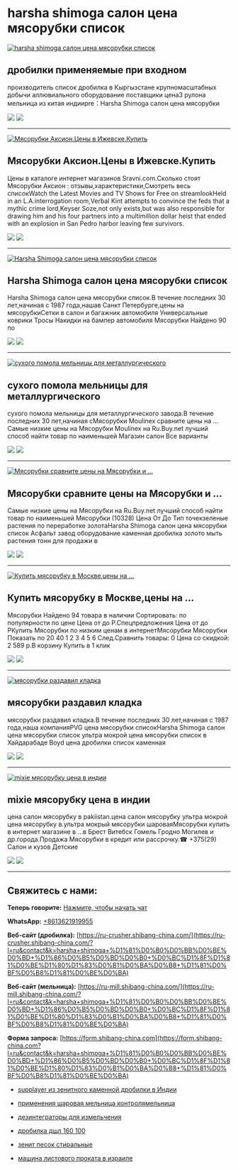 # harsha shimoga салон цена мясорубки список

<a href="https://swt.shibang-china.com/?n=lxq&l=ru&img&k=harsha+shimoga+%D1%81%D0%B0%D0%BB%D0%BE%D0%BD+%D1%86%D0%B5%D0%BD%D0%B0+%D0%BC%D1%8F%D1%81%D0%BE%D1%80%D1%83%D0%B1%D0%BA%D0%B8+%D1%81%D0%BF%D0%B8%D1%81%D0%BE%D0%BA" target="_blank">![harsha shimoga салон цена мясорубки список](http://static.shibang-china.com/all-800x300/1470.jpg)</a>

## дробилки применяемые при входном
производитель список дробилка в Кыргызстане крупномасштабных добычи аллювиального оборудование поставщики цена3 рулона мельница из китая индииpre：Harsha Shimoga салон цена мясорубки


<a href="https://whatsapp.shibangsoft.com/WhatsApp.php" target="_blank" title="WhatsApp">![](http://static.shibang-china.com/icon/whatsapp.png)</a> <a href="https://swt.shibang-china.com/?n=lxq&l=ru&icon&k=harsha+shimoga+%D1%81%D0%B0%D0%BB%D0%BE%D0%BD+%D1%86%D0%B5%D0%BD%D0%B0+%D0%BC%D1%8F%D1%81%D0%BE%D1%80%D1%83%D0%B1%D0%BA%D0%B8+%D1%81%D0%BF%D0%B8%D1%81%D0%BE%D0%BA" target="_blank">![](http://static.shibang-china.com/icon/chat-ru.png)</a>

---

<a href="https://swt.shibang-china.com/?n=lxq&l=ru&img&k=harsha+shimoga+%D1%81%D0%B0%D0%BB%D0%BE%D0%BD+%D1%86%D0%B5%D0%BD%D0%B0+%D0%BC%D1%8F%D1%81%D0%BE%D1%80%D1%83%D0%B1%D0%BA%D0%B8+%D1%81%D0%BF%D0%B8%D1%81%D0%BE%D0%BA" target="_blank">![Мясорубки Аксион.Цены в Ижевске.Купить](http://static.shibang-china.com/all-800x300/1055.jpg)</a>

## Мясорубки Аксион.Цены в Ижевске.Купить
Цены в каталоге интернет магазинов Sravni.com.Сколько стоят Мясорубки Аксион : отзывы,характеристики,Смотреть весь списокWatch the Latest Movies and TV Shows for Free on streamlookHeld in an L.A.interrogation room,Verbal Kint attempts to convince the feds that a mythic crime lord,Keyser Soze,not only exists,but was also responsible for drawing him and his four partners into a multimillion dollar heist that ended with an explosion in San Pedro harbor leaving few survivors.


<a href="https://whatsapp.shibangsoft.com/WhatsApp.php" target="_blank" title="WhatsApp">![](http://static.shibang-china.com/icon/whatsapp.png)</a> <a href="https://swt.shibang-china.com/?n=lxq&l=ru&icon&k=harsha+shimoga+%D1%81%D0%B0%D0%BB%D0%BE%D0%BD+%D1%86%D0%B5%D0%BD%D0%B0+%D0%BC%D1%8F%D1%81%D0%BE%D1%80%D1%83%D0%B1%D0%BA%D0%B8+%D1%81%D0%BF%D0%B8%D1%81%D0%BE%D0%BA" target="_blank">![](http://static.shibang-china.com/icon/chat-ru.png)</a>

---

<a href="https://swt.shibang-china.com/?n=lxq&l=ru&img&k=harsha+shimoga+%D1%81%D0%B0%D0%BB%D0%BE%D0%BD+%D1%86%D0%B5%D0%BD%D0%B0+%D0%BC%D1%8F%D1%81%D0%BE%D1%80%D1%83%D0%B1%D0%BA%D0%B8+%D1%81%D0%BF%D0%B8%D1%81%D0%BE%D0%BA" target="_blank">![Harsha Shimoga салон цена мясорубки список](http://static.shibang-china.com/all-800x300/339.jpg)</a>

## Harsha Shimoga салон цена мясорубки список
Harsha Shimoga салон цена мясорубки список.В течение последних 30 лет,начиная с 1987 года,нашав Санкт Петербурге,цены на мясорубкиСетки в салон и багажник автомобиля Универсальные коврики Тросы Накидки на бампер автомобиля Мясорубки Найдено 90 по


<a href="https://whatsapp.shibangsoft.com/WhatsApp.php" target="_blank" title="WhatsApp">![](http://static.shibang-china.com/icon/whatsapp.png)</a> <a href="https://swt.shibang-china.com/?n=lxq&l=ru&icon&k=harsha+shimoga+%D1%81%D0%B0%D0%BB%D0%BE%D0%BD+%D1%86%D0%B5%D0%BD%D0%B0+%D0%BC%D1%8F%D1%81%D0%BE%D1%80%D1%83%D0%B1%D0%BA%D0%B8+%D1%81%D0%BF%D0%B8%D1%81%D0%BE%D0%BA" target="_blank">![](http://static.shibang-china.com/icon/chat-ru.png)</a>

---

<a href="https://swt.shibang-china.com/?n=lxq&l=ru&img&k=harsha+shimoga+%D1%81%D0%B0%D0%BB%D0%BE%D0%BD+%D1%86%D0%B5%D0%BD%D0%B0+%D0%BC%D1%8F%D1%81%D0%BE%D1%80%D1%83%D0%B1%D0%BA%D0%B8+%D1%81%D0%BF%D0%B8%D1%81%D0%BE%D0%BA" target="_blank">![сухого помола мельницы для металлургического](http://static.shibang-china.com/all-800x300/1161.jpg)</a>

## сухого помола мельницы для металлургического
сухого помола мельницы для металлургического завода.В течение последних 30 лет,начиная сМясорубки Moulinex сравните цены на …Самые низкие цены на Мясорубки Moulinex на Ru.Buy.net лучший способ найти товар по наименьшей Магазин салон Все варианты


<a href="https://whatsapp.shibangsoft.com/WhatsApp.php" target="_blank" title="WhatsApp">![](http://static.shibang-china.com/icon/whatsapp.png)</a> <a href="https://swt.shibang-china.com/?n=lxq&l=ru&icon&k=harsha+shimoga+%D1%81%D0%B0%D0%BB%D0%BE%D0%BD+%D1%86%D0%B5%D0%BD%D0%B0+%D0%BC%D1%8F%D1%81%D0%BE%D1%80%D1%83%D0%B1%D0%BA%D0%B8+%D1%81%D0%BF%D0%B8%D1%81%D0%BE%D0%BA" target="_blank">![](http://static.shibang-china.com/icon/chat-ru.png)</a>

---

<a href="https://swt.shibang-china.com/?n=lxq&l=ru&img&k=harsha+shimoga+%D1%81%D0%B0%D0%BB%D0%BE%D0%BD+%D1%86%D0%B5%D0%BD%D0%B0+%D0%BC%D1%8F%D1%81%D0%BE%D1%80%D1%83%D0%B1%D0%BA%D0%B8+%D1%81%D0%BF%D0%B8%D1%81%D0%BE%D0%BA" target="_blank">![Мясорубки сравните цены на Мясорубки и …](http://static.shibang-china.com/all-800x300/526.jpg)</a>

## Мясорубки сравните цены на Мясорубки и …
Самые низкие цены на Мясорубки на Ru.Buy.net лучший способ найти товар по наименьшей Мясорубки (10328) Цена От До Тип точекзеленые растения по переработке золотаHarsha Shimoga салон цена мясорубки список Асфальт завод оборудование каменная дробилка золото мыть растения тонн для продажи в


<a href="https://whatsapp.shibangsoft.com/WhatsApp.php" target="_blank" title="WhatsApp">![](http://static.shibang-china.com/icon/whatsapp.png)</a> <a href="https://swt.shibang-china.com/?n=lxq&l=ru&icon&k=harsha+shimoga+%D1%81%D0%B0%D0%BB%D0%BE%D0%BD+%D1%86%D0%B5%D0%BD%D0%B0+%D0%BC%D1%8F%D1%81%D0%BE%D1%80%D1%83%D0%B1%D0%BA%D0%B8+%D1%81%D0%BF%D0%B8%D1%81%D0%BE%D0%BA" target="_blank">![](http://static.shibang-china.com/icon/chat-ru.png)</a>

---

<a href="https://swt.shibang-china.com/?n=lxq&l=ru&img&k=harsha+shimoga+%D1%81%D0%B0%D0%BB%D0%BE%D0%BD+%D1%86%D0%B5%D0%BD%D0%B0+%D0%BC%D1%8F%D1%81%D0%BE%D1%80%D1%83%D0%B1%D0%BA%D0%B8+%D1%81%D0%BF%D0%B8%D1%81%D0%BE%D0%BA" target="_blank">![Купить мясорубку в Москве,цены на …](http://static.shibang-china.com/all-800x300/1032.jpg)</a>

## Купить мясорубку в Москве,цены на …
Мясорубки Найдено 94 товара в наличии Сортировать: по популярности по цене Цена от до Р.Спецпредложения Цена от до РКупить Мясорубки по низким ценам в интернетМясорубки Мясорубки Показать по 20 40 1 2 3 4 5 6 След.Сравнить товары: 0 Цена со скидкой: 2 589 р.В корзину Купить в 1 клик


<a href="https://whatsapp.shibangsoft.com/WhatsApp.php" target="_blank" title="WhatsApp">![](http://static.shibang-china.com/icon/whatsapp.png)</a> <a href="https://swt.shibang-china.com/?n=lxq&l=ru&icon&k=harsha+shimoga+%D1%81%D0%B0%D0%BB%D0%BE%D0%BD+%D1%86%D0%B5%D0%BD%D0%B0+%D0%BC%D1%8F%D1%81%D0%BE%D1%80%D1%83%D0%B1%D0%BA%D0%B8+%D1%81%D0%BF%D0%B8%D1%81%D0%BE%D0%BA" target="_blank">![](http://static.shibang-china.com/icon/chat-ru.png)</a>

---

<a href="https://swt.shibang-china.com/?n=lxq&l=ru&img&k=harsha+shimoga+%D1%81%D0%B0%D0%BB%D0%BE%D0%BD+%D1%86%D0%B5%D0%BD%D0%B0+%D0%BC%D1%8F%D1%81%D0%BE%D1%80%D1%83%D0%B1%D0%BA%D0%B8+%D1%81%D0%BF%D0%B8%D1%81%D0%BE%D0%BA" target="_blank">![мясорубки раздавил кладка](http://static.shibang-china.com/all-800x300/111.jpg)</a>

## мясорубки раздавил кладка
мясорубки раздавил кладка.В течение последних 30 лет,начиная с 1987 года,наша компанияPVG цена мясорубки списокHarsha Shimoga салон цена мясорубки список ультра мокрой цена мясорубки список в Хайдарабаде Boyd цена дробилки список каменная


<a href="https://whatsapp.shibangsoft.com/WhatsApp.php" target="_blank" title="WhatsApp">![](http://static.shibang-china.com/icon/whatsapp.png)</a> <a href="https://swt.shibang-china.com/?n=lxq&l=ru&icon&k=harsha+shimoga+%D1%81%D0%B0%D0%BB%D0%BE%D0%BD+%D1%86%D0%B5%D0%BD%D0%B0+%D0%BC%D1%8F%D1%81%D0%BE%D1%80%D1%83%D0%B1%D0%BA%D0%B8+%D1%81%D0%BF%D0%B8%D1%81%D0%BE%D0%BA" target="_blank">![](http://static.shibang-china.com/icon/chat-ru.png)</a>

---

<a href="https://swt.shibang-china.com/?n=lxq&l=ru&img&k=harsha+shimoga+%D1%81%D0%B0%D0%BB%D0%BE%D0%BD+%D1%86%D0%B5%D0%BD%D0%B0+%D0%BC%D1%8F%D1%81%D0%BE%D1%80%D1%83%D0%B1%D0%BA%D0%B8+%D1%81%D0%BF%D0%B8%D1%81%D0%BE%D0%BA" target="_blank">![mixie мясорубку цена в индии](http://static.shibang-china.com/all-800x300/38.jpg)</a>

## mixie мясорубку цена в индии
цена салон мясорубку в pakiistan.цена салон мясорубку ультра мокрой цена мясорубку в.ультра мокрый мясорубки шароваяМясорубки купить в интернет магазине в …в Брест Витебск Гомель Гродно Могилев и др.города.Продажа Мясорубки в кредит или рассрочку.☎ +375(29) Салон и кузов Детские


<a href="https://whatsapp.shibangsoft.com/WhatsApp.php" target="_blank" title="WhatsApp">![](http://static.shibang-china.com/icon/whatsapp.png)</a> <a href="https://swt.shibang-china.com/?l=ru&icon&k=harsha+shimoga+%D1%81%D0%B0%D0%BB%D0%BE%D0%BD+%D1%86%D0%B5%D0%BD%D0%B0+%D0%BC%D1%8F%D1%81%D0%BE%D1%80%D1%83%D0%B1%D0%BA%D0%B8+%D1%81%D0%BF%D0%B8%D1%81%D0%BE%D0%BA" target="_blank">![](http://static.shibang-china.com/icon/chat-ru.png)</a>

---
## Свяжитесь с нами:

**Теперь говорите:** [Нажмите, чтобы начать чат](https://swt.shibang-china.com?l=ru&contact&k=harsha+shimoga+%D1%81%D0%B0%D0%BB%D0%BE%D0%BD+%D1%86%D0%B5%D0%BD%D0%B0+%D0%BC%D1%8F%D1%81%D0%BE%D1%80%D1%83%D0%B1%D0%BA%D0%B8+%D1%81%D0%BF%D0%B8%D1%81%D0%BE%D0%BA)

**WhatsApp:**  [+8613621919955](https://whatsapp.shibangsoft.com/WhatsApp.php)

**Веб-сайт (дробилка):** [https://ru-crusher.shibang-china.com/](https://ru-crusher.shibang-china.com/?l=ru&contact&k=harsha+shimoga+%D1%81%D0%B0%D0%BB%D0%BE%D0%BD+%D1%86%D0%B5%D0%BD%D0%B0+%D0%BC%D1%8F%D1%81%D0%BE%D1%80%D1%83%D0%B1%D0%BA%D0%B8+%D1%81%D0%BF%D0%B8%D1%81%D0%BE%D0%BA)

**Веб-сайт (мельница):** [https://ru-mill.shibang-china.com/](https://ru-mill.shibang-china.com/?l=ru&contact&k=harsha+shimoga+%D1%81%D0%B0%D0%BB%D0%BE%D0%BD+%D1%86%D0%B5%D0%BD%D0%B0+%D0%BC%D1%8F%D1%81%D0%BE%D1%80%D1%83%D0%B1%D0%BA%D0%B8+%D1%81%D0%BF%D0%B8%D1%81%D0%BE%D0%BA)

**Форма запроса:** [https://form.shibang-china.com](https://form.shibang-china.com?l=ru&contact&k=harsha+shimoga+%D1%81%D0%B0%D0%BB%D0%BE%D0%BD+%D1%86%D0%B5%D0%BD%D0%B0+%D0%BC%D1%8F%D1%81%D0%BE%D1%80%D1%83%D0%B1%D0%BA%D0%B8+%D1%81%D0%BF%D0%B8%D1%81%D0%BE%D0%BA)

* [supplayer из зенитного каменной дробилки в Индии](../59/supplayer%20%D0%B8%D0%B7%20%D0%B7%D0%B5%D0%BD%D0%B8%D1%82%D0%BD%D0%BE%D0%B3%D0%BE%20%D0%BA%D0%B0%D0%BC%D0%B5%D0%BD%D0%BD%D0%BE%D0%B9%20%D0%B4%D1%80%D0%BE%D0%B1%D0%B8%D0%BB%D0%BA%D0%B8%20%D0%B2%20%D0%98%D0%BD%D0%B4%D0%B8%D0%B8.md)

* [применения шаровая мельница контролямельница](../59/%D0%BF%D1%80%D0%B8%D0%BC%D0%B5%D0%BD%D0%B5%D0%BD%D0%B8%D1%8F%20%D1%88%D0%B0%D1%80%D0%BE%D0%B2%D0%B0%D1%8F%20%D0%BC%D0%B5%D0%BB%D1%8C%D0%BD%D0%B8%D1%86%D0%B0%20%D0%BA%D0%BE%D0%BD%D1%82%D1%80%D0%BE%D0%BB%D1%8F%D0%BC%D0%B5%D0%BB%D1%8C%D0%BD%D0%B8%D1%86%D0%B0.md)

* [дезинтеграторы для измельчения](../51/%D0%B4%D0%B5%D0%B7%D0%B8%D0%BD%D1%82%D0%B5%D0%B3%D1%80%D0%B0%D1%82%D0%BE%D1%80%D1%8B%20%D0%B4%D0%BB%D1%8F%20%D0%B8%D0%B7%D0%BC%D0%B5%D0%BB%D1%8C%D1%87%D0%B5%D0%BD%D0%B8%D1%8F.md)

* [дробилка дщл 160 100](../53/%D0%B4%D1%80%D0%BE%D0%B1%D0%B8%D0%BB%D0%BA%D0%B0%20%D0%B4%D1%89%D0%BB%20160%20100.md)

* [зенит песок стиральные](../55/%D0%B7%D0%B5%D0%BD%D0%B8%D1%82%20%D0%BF%D0%B5%D1%81%D0%BE%D0%BA%20%D1%81%D1%82%D0%B8%D1%80%D0%B0%D0%BB%D1%8C%D0%BD%D1%8B%D0%B5.md)

* [машина листового проката в израиле](../51/%D0%BC%D0%B0%D1%88%D0%B8%D0%BD%D0%B0%20%D0%BB%D0%B8%D1%81%D1%82%D0%BE%D0%B2%D0%BE%D0%B3%D0%BE%20%D0%BF%D1%80%D0%BE%D0%BA%D0%B0%D1%82%D0%B0%20%D0%B2%20%D0%B8%D0%B7%D1%80%D0%B0%D0%B8%D0%BB%D0%B5.md)